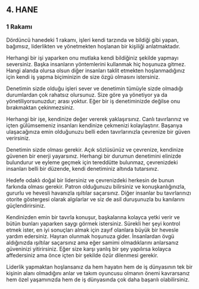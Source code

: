 ## 4. HANE

### 1 Rakamı

Dördüncü hanedeki 1 rakamı, işleri kendi tarzında ve bildiği gibi yapan, bağımsız, liderlikten ve yönetmekten hoşlanan bir kişiliği anlatmaktadır.

Herhangi bir işi yaparken onu mutlaka kendi bildiğiniz şekilde yapmayı seversiniz. Başka insanların yöntemlerini kullanmak hiç hoşunuza gitmez. Hangi alanda olursa olsun diğer insanları taklit etmekten hoşlanmadığınız için kendi iş yapma biçiminizin de size özgü olmasını istersiniz.

Denetimin sizde olduğu işleri sever ve denetimin tümüyle sizde olmadığı durumlardan çok rahatsız olursunuz. Size göre ya yönetiyor ya da yönetiliyorsunuzdur; arası yoktur. Eğer bir iş denetiminizde değilse onu bırakmaktan çekinmezsiniz.

Herhangi bir işe, kendinize değer vererek yaklaşırsınız. Canlı tavırlarınız ve içten gülümsemeniz insanları kendinize çekmenizi kolaylaştırır. Başarıya ulaşacağınıza emin olduğunuzu belli eden tavırlarınızla çevrenize bir güven verirsiniz.

Denetimin sizde olması gerekir. Açık sözlüsünüz ve çevrenize, kendinize güvenen bir enerji yayarsınız. Herhangi bir durumun denetimini elinizde bulundurur ve eyleme geçmek için tereddütte bulunmaz, çevrenizdeki insanları belli bir düzende, kendi denetiminiz altında tutarsınız.

Hedefe odaklı doğal bir lidersiniz ve çevrenizdeki herkesin de bunun farkında olması gerekir. Patron olduğunuzu bilirsiniz ve konuşkanlığınızla, gururlu ve hevesli havanızla ışıltılar saçarsınız. Diğer insanlar bu tavırlarınızı otorite göstergesi olarak algılarlar ve siz de asil duruşunuzla bu kanılarını güçlendirirsiniz.

Kendinizden emin bir tavırla konuşur, başkalarına kolayca yetki verir ve bütün bunları yaparken saygı görmek istersiniz. Sürekli her şeyi kontrol etmek ister, en iyi sonuçları almak için zayıf olanlara büyük bir hevesle yardım edersiniz. Hayran olunmak hoşunuza gider. İnsanlardan övgü aldığınızda ışıltılar saçarsınız ama eğer samimi olmadıklarını anlarsanız güveninizi yitirirsiniz. Eğer size karşı yanlış bir şey yapılırsa kolayca affedersiniz ama önce içten bir şekilde özür dilenmesi gerekir.

Liderlik yapmaktan hoşlansanız da hem hayatın hem de iş dünyasının tek bir kişinin alanı olmadığını anlar ve takım oyuncusu olmanın önemi kavrarsanız hem özel yaşamınızda hem de iş dünyasında çok daha başarılı olabilirsiniz. 
